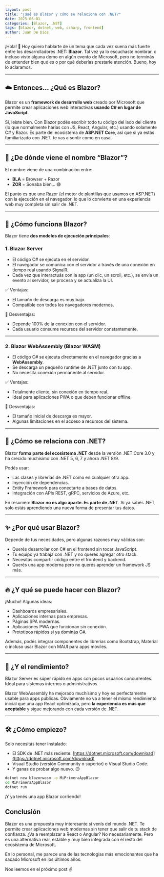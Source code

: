 ```yaml
---
layout: post
title: "¿Qué es Blazor y cómo se relaciona con .NET?"
date: 2025-06-01
categories: [Blazor, .NET]
tags: [blazor, dotnet, web, csharp, frontend]
author: Juan De Dios
---
```


¡Hola! 👋 Hoy quiero hablarte de un tema que cada vez suena más fuerte entre los desarrolladores .NET: **Blazor**. Tal vez ya lo escuchaste nombrar, o incluso viste alguna demo en algún evento de Microsoft, pero no terminás de entender bien qué es o por qué deberías prestarle atención. Bueno, hoy lo aclaramos.

---

## ☁️ Entonces… ¿Qué es Blazor?

Blazor es un **framework de desarrollo web** creado por Microsoft que permite crear aplicaciones web interactivas **usando C# en lugar de JavaScript**.

Sí, leíste bien. Con Blazor podés escribir todo tu código del lado del cliente (lo que normalmente harías con JS, React, Angular, etc.) usando solamente C# y Razor. Es parte del ecosistema de **ASP.NET Core**, así que si ya estás familiarizado con .NET, te vas a sentir como en casa.

---

## 🧠 ¿De dónde viene el nombre “Blazor”?

El nombre viene de una combinación entre:

- **BLA** = Browser + Razor  
- **ZOR** = Sonaba bien… 😅

El punto es que une Razor (el motor de plantillas que usamos en ASP.NET) con la ejecución en el navegador, lo que lo convierte en una experiencia web muy completa sin salir de .NET.

---

## 🧩 ¿Cómo funciona Blazor?

Blazor tiene **dos modelos de ejecución principales**:

### 1. Blazor Server

- El código C# se ejecuta en el servidor.
- El navegador se comunica con el servidor a través de una conexión en tiempo real usando SignalR.
- Cada vez que interactuás con la app (un clic, un scroll, etc.), se envía un evento al servidor, se procesa y se actualiza la UI.

✅ Ventajas:
- El tamaño de descarga es muy bajo.
- Compatible con todos los navegadores modernos.

🚫 Desventajas:
- Depende 100% de la conexión con el servidor.
- Cada usuario consume recursos del servidor constantemente.

---

### 2. Blazor WebAssembly (Blazor WASM)

- El código C# se ejecuta directamente en el navegador gracias a **WebAssembly**.
- Se descarga un pequeño runtime de .NET junto con tu app.
- No necesita conexión permanente al servidor.

✅ Ventajas:
- Totalmente cliente, sin conexión en tiempo real.
- Ideal para aplicaciones PWA o que deben funcionar offline.

🚫 Desventajas:
- El tamaño inicial de descarga es mayor.
- Algunas limitaciones en el acceso a recursos del sistema.

---

## 🧵 ¿Cómo se relaciona con .NET?

Blazor **forma parte del ecosistema .NET** desde la versión .NET Core 3.0 y ha crecido muchísimo con .NET 5, 6, 7 y ahora .NET 8/9.

Podés usar:
- Las clases y librerías de .NET como en cualquier otra app.
- Inyección de dependencias.
- Entity Framework para conectarte a bases de datos.
- Integración con APIs REST, gRPC, servicios de Azure, etc.

En resumen: **Blazor no es algo aparte. Es parte de .NET**. Si ya sabés .NET, solo estás aprendiendo una nueva forma de presentar tus datos.

---

## ✨ ¿Por qué usar Blazor?

Depende de tus necesidades, pero algunas razones muy válidas son:

- Querés desarrollar con C# en el frontend sin tocar JavaScript.
- Tu equipo ya trabaja con .NET y no querés agregar otro stack.
- Necesitás compartir código entre el frontend y backend.
- Querés una app moderna pero no querés aprender un framework JS más.

---

## 🔥 ¿Y qué se puede hacer con Blazor?

¡Mucho! Algunas ideas:

- Dashboards empresariales.
- Aplicaciones internas para empresas.
- Páginas SPA modernas.
- Aplicaciones PWA que funcionan sin conexión.
- Prototipos rápidos si ya dominás C#.

Además, podés integrar componentes de librerías como Bootstrap, Material o incluso usar Blazor con MAUI para apps móviles.

---

## 🧪 ¿Y el rendimiento?

Blazor Server es súper rápido en apps con pocos usuarios concurrentes. Ideal para sistemas internos o administrativos.

Blazor WebAssembly ha mejorado muchísimo y hoy es perfectamente usable para apps públicas. Obviamente no va a tener el mismo rendimiento inicial que una app React optimizada, pero **la experiencia es más que aceptable** y sigue mejorando con cada versión de .NET.

---

## 🛠️ ¿Cómo empiezo?

Solo necesitás tener instalado:

- El SDK de .NET más reciente: [https://dotnet.microsoft.com/download](https://dotnet.microsoft.com/download)
- Visual Studio (versión Community o superior) o Visual Studio Code.
- Y ganas de probar algo nuevo. 😉

```bash
dotnet new blazorwasm -o MiPrimeraAppBlazor
cd MiPrimeraAppBlazor
dotnet run
```

¡Y ya tenés una app Blazor corriendo!

## Conclusión
Blazor es una propuesta muy interesante si venís del mundo .NET. Te permite crear aplicaciones web modernas sin tener que salir de tu stack de confianza. ¿Va a reemplazar a React o Angular? No necesariamente. Pero es una alternativa real, estable y muy bien integrada con el resto del ecosistema de Microsoft.

En lo personal, me parece una de las tecnologías más emocionantes que ha sacado Microsoft en los últimos años.

Nos leemos en el próximo post ✌️
